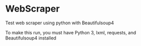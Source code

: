 # WebScraper
Test web scraper using python with Beautifulsoup4

To make this run, you must have Python 3, lxml, requests, and Beautifulsoup4 installed